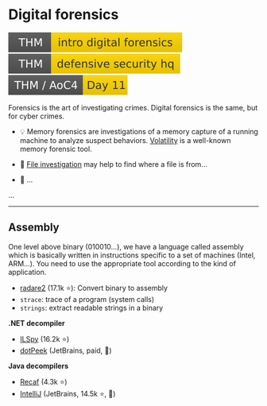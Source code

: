 # Digital forensics

[![introdigitalforensics](../../_badges/thm/introdigitalforensics.svg)](https://tryhackme.com/room/introdigitalforensics)
[![defensivesecurityhq](../../_badges/thm/defensivesecurityhq.svg)](https://tryhackme.com/room/defensivesecurityhq)
[![adventofcyber4](../../_badges/thm/adventofcyber4/day11.svg)](https://tryhackme.com/room/adventofcyber4)

<div class="row row-cols-md-2"><div>

Forensics is the art of investigating crimes. Digital forensics is the same, but for cyber crimes.

* 💡 Memory forensics are investigations of a memory capture of a running machine to analyze suspect behaviors. [Volatility](tools/volatility.md) is a well-known memory forensic tool.

* 🎁 [File investigation](../../purple-team/files/index.md) may help to find where a file is from...

* 🔎 ...

</div><div>

...
</div></div>

<hr class="sep-both">

## Assembly

<div class="row row-cols-md-2"><div>

One level above binary (010010...), we have a language called assembly which is basically written in instructions specific to a set of machines (Intel, ARM...). You need to use the appropriate tool according to the kind of application.

* [radare2](https://github.com/radareorg/radare2) (17.1k ⭐): Convert binary to assembly
* `strace`: trace of a program (system calls)
* `strings`: extract readable strings in a binary
</div><div>

**.NET decompiler**

* [ILSpy](https://github.com/icsharpcode/ILSpy) (16.2k ⭐)
* [dotPeek](https://www.jetbrains.com/decompiler/) (JetBrains, paid, 🚀)

**Java decompilers**

* [Recaf](https://github.com/Col-E/Recaf) (4.3k ⭐)
* [IntelliJ](https://github.com/JetBrains/intellij-community) (JetBrains, 14.5k ⭐, 🚀)
</div></div>